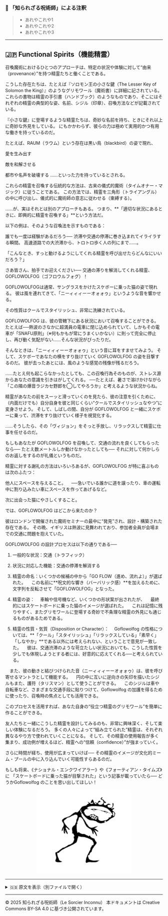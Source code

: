 ### 🐌 「知られざる呪術師」による注釈

>- あれやこれや1
>- あれやこれや2
>- あれやこれや3

---

## 🇯🇵 Functional Spirits（機能精霊）

召喚魔術におけるひとつのアプローチは、特定の状況や体験に対して“由来（provenance）”を持つ精霊たちと働くことである。

こうした存在たちは、たとえば『ソロモン王の小さな鍵（The Lesser Key of Solomon the King）』のようなグリモワール（魔術書）に詳細に記されている。
これらの書物は精霊の手引書（ハンドブック）のようなものであり、そこにはそれぞれの精霊の典型的な姿、名前、シジル（印章）、召喚方法などが記載されている。

『小さな鍵』に登場するような精霊たちは、奇妙な名前を持ち、ときにそれ以上に奇妙な外見をしている。
にもかかわらず、彼らの力は極めて実用的かつ有用な働きを持っているのだ。

たとえば、RAUM（ラウム）という存在は黒い鳥（blackbird）の姿で現れ、

愛を生み出す

敵を和解させる

都市や名声を破壊する
……といった力を持っているとされる。

これらの精霊を召喚する伝統的な方法は、古来の儀式的魔術（タイムオナー・マジック）に従うことである。
この方法では、精霊を三角形（トライアングル）の中に呼び出し、儀式的に魔術師の意志に従わせる（束縛する）。

……が、実はそれとは別のアプローチもある。
つまり、**「適切な状況にあるときに、即興的に精霊を召喚する」**という方法だ。

以下の例は、そのような召喚法を示すものである：

誰でも一度は経験があるだろう──
渋滞や交通の停滞に巻き込まれてイライラする瞬間。
高速道路での大渋滞から、トロトロ歩く人の列にまで……。

「こんなとき、すっと動けるようにしてくれる精霊を呼び出せたらどんなにいいだろう？」

さあ皆さん、拍手でお迎えください──
交通の滞りを解消してくれる精霊、GOFLOWOLFOG（ゴフロウルフォグ）！

GOFLOWOLFOGは通常、サングラスをかけたスケボーに乗った猫の姿で現れる。
彼は風を連れてきて、「ニーィィィーーオォォゥ」というような音を響かせる。

その性質はクールでスタイリッシュ、非常に洗練されている。

GOFLOWOLFOG は、彼の管轄下にある状況において召喚することができる。
たとえば──熱波のさなかに超満員の電車に閉じ込められていて、しかもその電車が「SNAFU原則」（※何もかもが常にうまくいかない）に則って完全に停止し、再び動く気配がない……そんな状況がぴったりだ。

そんなときは、「ニーィィィーーオォォゥ」という音に耳をすませてみよう。
そして、スケボーであなたの横をすり抜けていく GOFLOWOLFOG の姿を目撃するのだ。
彼が去ったあとには、風のような感覚の残像が残るだろう。

……たとえ何も起こらなかったとしても、この召喚行為そのものが、ストレス源からあなたの意識を引きはがしてくれる。
──たとえば、暑さで溶けかけながら「この隣の爆音ラジカセ野郎を◯してやろうか」と考えるような状況からね。

精霊があなたの前をスーッと滑っていくのを見たら、彼の注意を引くために、（内面だけでも）自分自身を彼と同じくらい“クールでスタイリッシュなやつ”に変身させよう。
そして、しばしの間、自分が GOFLOWOLFOG と一緒にスケボーに乗って、渋滞をすり抜けていく様子を視覚化する。

……そうしたら、その「ヴィジョン」をそっと手放し、リラックスして精霊に仕事を任せるのだ。

もしもあなたが GOFLOWOLFOG を召喚して、交通の流れを良くしてもらったなら──
たとえ数メートルしか動けなかったとしても──
それに対して何かしらのお返しをするのが礼儀というものだ。

精霊に対する謝礼の方法はいろいろあるが、GOFLOWOLFOG が特に喜ぶものは次のふたつ：

他人にスペースを与えること。
　──急いでいる誰かに道を譲ったり、車の運転中に割り込みたい車にスペースを作ってあげるなど。

次に出会った猫にやさしくすること。

では、GOFLOWOLFOG はどこから来たのか？

彼はロンドンで開催された魔術セミナーの最中に“発見”され、設計・構築された存在である。
その晩、イギリスは熱波に見舞われており、参加者全員が会場までの交通に問題を抱えていた。

GOFLOWOLFOG の設計プロセスは以下の通りである──


1. 一般的な状況：交通（トラフィック）

2. 状況に対応した機能：交通の停滞を解消する

3. 精霊の命名：いくつかの候補の中から「GO FLOW（進め、流れよ）」が選ばれた。
　この名前に**呪文的な響き（バーバリック感）**を加えるために、文字列を反転させて「GOFLOWOLFOG」となった。

4. 精霊の姿：
　車輪や信号機など、いくつかの形状案が出されたが、
　最終的にはスケートボードに乗った猫のイメージが選ばれた。
　これは記憶に残りやすく、またグリモワールに登場する奇妙で不条理な精霊の外見にも通じるものがあるためである。

5. 精霊の性質・気質（Disposition or Character）：
　Goflowolfog の性格については、**「クール」「スタイリッシュ」「リラックスしている」「素早く」「しなやか」**である以外には考えられない、ということで意見が一致した。
　彼は、交通渋滞のような苛立たしい状況においても、こうした性質を少しでも体現しようとする者には、好意的に応えてくれる──と考えられている。

　また、彼の動きと結びつけられた音（ニーィィィーーオォォゥ）は、彼を呼び寄せるマントラとして機能する。
　円の中に互いに逆向きの矢印を描いたシジルもまた、護符（タリスマン）として使うことができる。
　このシジルは車や自転車など、さまざまな交通手段に貼りつけて、Goflowolfog の加護を得るために使ったり、召喚時の焦点としても活用できる。

このプロセスを活用すれば、あなた自身の“役立つ精霊のグリモワール”を簡単に作ることができる。

友人たちと一緒にこうした精霊を設計してみるのも、非常に興味深く、そして楽しい体験になるだろう。
多くの人々によって“組み立てられた”精霊は、それぞれ異なるやり方で使われていくことになる。
そして、その精霊の使用報告が多く集まり、成功例が増えるほど、精霊への“信頼（confidence）”が強まっていく。

さらに時間が経ち、使用が広まっていけば──
その精霊のイメージが文化的ミーム・プールの中に入り込んでいく可能性すらあるのだ。

もしも将来、《ナショナル・エンクワイアラー》や《フォーティアン・タイムズ》に
「スケートボードに乗った猫が目撃された」という記事が載っていたら──
どうかGoflowolfog のことを思い出してほしい！

<div align="center">
  <img src="hine_evocation_pic_001.png" width="300">
</div>

---


<details>
<summary>🇬🇧 原文を表示（別ファイルで開く）</summary>

🔗 [原文を読む 05_functional_spirits_en.md](05_functional_spirits_en.md)

</details>

---

© 2025 知られざる呪術師（Le Sorcier Inconnu）
本ドキュメントは Creative Commons BY-SA 4.0 に基づき公開されています。
